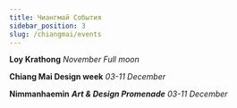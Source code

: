 ```yaml
---
title: Чиангмай События
sidebar_position: 3
slug: /chiangmai/events
---
```



**Loy Krathong** 
_November Full moon_


**Chiang Mai Design week** 
_03-11 December_


**Nimmanhaemin** _**Art & Design Promenade**_ 
_03-11 December_